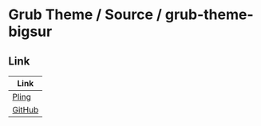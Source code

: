 

# Grub Theme / Source / grub-theme-bigsur


## Link

| Link |
| ---- |
| [Pling](https://www.pling.com/p/1443844/) |
| [GitHub](https://github.com/Teraskull/bigsur-grub2-theme) |
